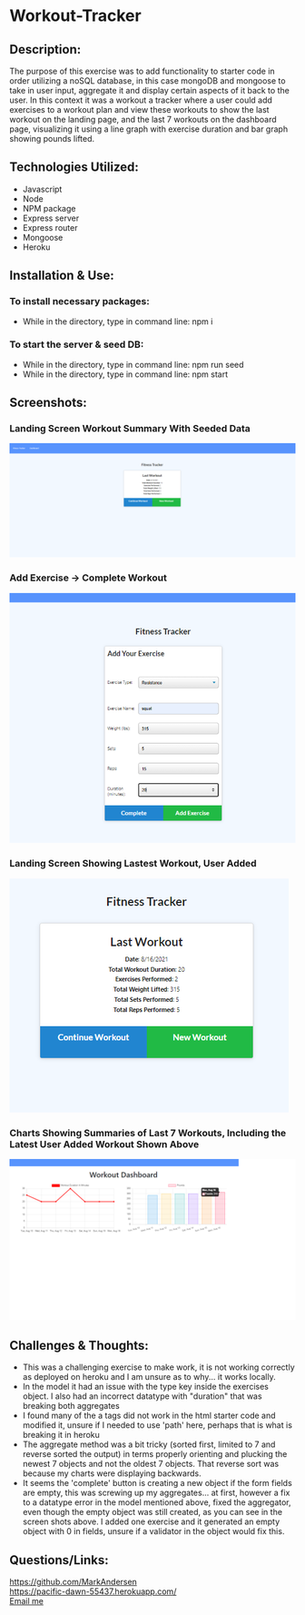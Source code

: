 # Workout-Tracker

## Description:
The purpose of this exercise was to add functionality to starter code in order utilizing a noSQL database, in this case mongoDB and mongoose to take in user input, aggregate it and display certain aspects of it back to the user. In this context it was a workout a tracker where a user could add exercises to a workout plan and view these workouts to show the last workout on the landing page, and the last 7 workouts on the dashboard page, visualizing it using a line graph with exercise duration and bar graph showing pounds lifted.

## Technologies Utilized:
- Javascript
- Node 
- NPM package
- Express server
- Express router
- Mongoose
- Heroku

## Installation & Use:

### To install necessary packages:
- While in the directory, type in command line: npm i


### To start the server & seed DB:
- While in the directory, type in command line: npm run seed
- While in the directory, type in command line: npm start

## Screenshots:
### Landing Screen Workout Summary With Seeded Data
![Landing-Screen-Start](./images/wt-landing-seeded.PNG)

### Add Exercise -> Complete Workout
![Add Exercise](./images/wt-add.PNG)

### Landing Screen Showing Lastest Workout, User Added
![User Workout](./images/wt-landing-added.PNG)

### Charts Showing Summaries of Last 7 Workouts, Including the Latest User Added Workout Shown Above
![Charts](./images/wt-chart.PNG)

## Challenges & Thoughts:
- This was a challenging exercise to make work, it is not working correctly as deployed on heroku and I am unsure as to why... it works locally. 
- In the model it had an issue with the type key inside the exercises object. I also had an incorrect datatype with "duration" that was breaking both aggregates
- I found many of the a tags did not work in the html starter code and modified it, unsure if I needed to use 'path' here, perhaps that is what is breaking it in heroku
- The aggregate method was a bit tricky (sorted first, limited to 7 and reverse sorted the output) in terms properly orienting and plucking the newest 7 objects and not the oldest 7 objects. That reverse sort was because my charts were displaying backwards.
- It seems the 'complete' button is creating a new object if the form fields are empty, this was screwing up my aggregates... at first, however a fix to a datatype error in the model mentioned above, fixed the aggregator, even though the empty object was still created, as you can see in the screen shots above. I added one exercise and it generated an empty object with 0 in fields, unsure if a validator in the object would fix this.

## Questions/Links:
https://github.com/MarkAndersen
<br>
https://pacific-dawn-55437.herokuapp.com/
<br>
[Email me](mailto:Mark.Andersen75@gmail.com)
